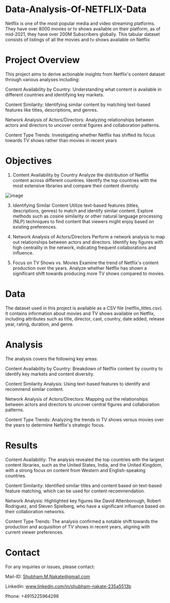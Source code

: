 # Data-Analysis-Of-NETFLIX-Data
Netflix is one of the most popular media and video streaming platforms. They have over 8000 movies or tv shows available on their platform, as of mid-2021, they have over 200M Subscribers globally. This tabular dataset consists of listings of all the movies and tv shows available on Netflix

# Project Overview
This project aims to derive actionable insights from Netflix's content dataset through various analyses 
including:

Content Availability by Country: Understanding what content is available in different countries and identifying key markets.

Content Similarity: Identifying similar content by matching text-based features like titles, descriptions, and genres.

Network Analysis of Actors/Directors: Analyzing relationships between actors and directors to uncover central figures and collaboration patterns.

Content Type Trends: Investigating whether Netflix has shifted its focus towards TV shows rather than movies in recent years

# Objectives

1. Content Availability by Country
Analyze the distribution of Netflix content across different countries.
Identify the top countries with the most extensive libraries and compare their content diversity.

![image](https://github.com/user-attachments/assets/aeb1f9c2-647b-4410-8487-048f3194098f)


3. Identifying Similar Content
Utilize text-based features (titles, descriptions, genres) to match and identify similar content.
Explore methods such as cosine similarity or other natural language processing (NLP) techniques to find content that viewers might enjoy based on existing preferences.

4. Network Analysis of Actors/Directors
Perform a network analysis to map out relationships between actors and directors.
Identify key figures with high centrality in the network, indicating frequent collaborations and influence.

5. Focus on TV Shows vs. Movies
Examine the trend of Netflix's content production over the years.
Analyze whether Netflix has shown a significant shift towards producing more TV shows compared to movies.

# Data

The dataset used in this project is available as a CSV file (netflix_titles.csv). It contains information about movies and TV shows available on Netflix, including attributes such as title, director, cast, country, date added, release year, rating, duration, and genre.

# Analysis

The analysis covers the following key areas:

Content Availability by Country: Breakdown of Netflix content by country to identify key markets and content diversity.

Content Similarity Analysis: Using text-based features to identify and recommend similar content.

Network Analysis of Actors/Directors: Mapping out the relationships between actors and directors to uncover central figures and collaboration patterns.

Content Type Trends: Analyzing the trends in TV shows versus movies over the years to determine Netflix's strategic focus.

# Results 

Content Availability: The analysis revealed the top countries with the largest content libraries, such as the United States, India, and the United Kingdom, with a strong focus on content from Western and English-speaking countries.

Content Similarity: Identified similar titles and content based on text-based feature matching, which can be used for content recommendation.

Network Analysis: Highlighted key figures like David Attenborough, Robert Rodriguez, and Steven Spielberg, who have a significant influence based on their collaboration networks.

Content Type Trends: The analysis confirmed a notable shift towards the production and acquisition of TV shows in recent years, aligning with current viewer preferences.

# Contact 

For any inquiries or issues, please contact:

Mail-ID: Shubham.M.Nakate@gmail.com 

LinkedIn: www.linkedin.com/in/shubham-nakate-235a5513b

Phone: +4915225964296
